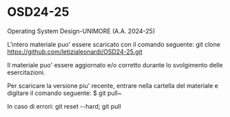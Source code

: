 # OSD24-25
Operating System Design-UNIMORE (A.A. 2024-25) 

L'intero materiale puo' essere scaricato con il comando seguente: git clone https://github.com/letizialeonardi/OSD24-25.git

Il materiale puo' essere aggiornato e/o corretto durante lo svolgimento delle esercitazioni.

Per scaricare la versione piu' recente, entrare nella cartella del materiale e digitare il comando seguente: $ git pull~

In caso di errori: git reset --hard; git pull
